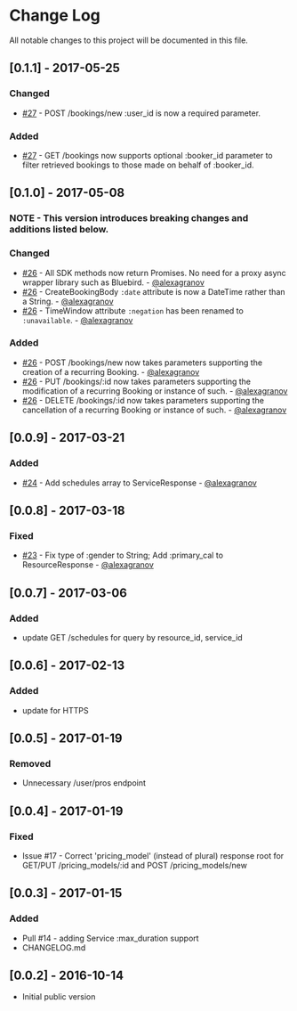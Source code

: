 # Change Log
All notable changes to this project will be documented in this file.

## [0.1.1] - 2017-05-25 ##
### Changed
- [#27](https://github.com/gonebusy/gonebusy-nodejs-client/pull/27) - POST /bookings/new :user_id is now a required parameter.

### Added
- [#27](https://github.com/gonebusy/gonebusy-nodejs-client/pull/27) - GET /bookings now supports optional :booker_id parameter to filter retrieved bookings to those made on behalf of :booker_id.

## [0.1.0] - 2017-05-08 ##
### NOTE - This version introduces breaking changes and additions listed below.

### Changed
- [#26](https://github.com/gonebusy/gonebusy-nodejs-client/pull/26) - All SDK methods now return Promises.  No need for a proxy async wrapper library such as Bluebird. - [@alexagranov](https://github.com/alexagranov)
- [#26](https://github.com/gonebusy/gonebusy-nodejs-client/pull/26) - CreateBookingBody `:date` attribute is now a DateTime rather than a String. - [@alexagranov](https://github.com/alexagranov)
- [#26](https://github.com/gonebusy/gonebusy-nodejs-client/pull/26) - TimeWindow attribute `:negation` has been renamed to `:unavailable`. - [@alexagranov](https://github.com/alexagranov)

### Added
- [#26](https://github.com/gonebusy/gonebusy-nodejs-client/pull/26) - POST /bookings/new now takes parameters supporting the creation of a recurring Booking. - [@alexagranov](https://github.com/alexagranov)
- [#26](https://github.com/gonebusy/gonebusy-nodejs-client/pull/26) - PUT /bookings/:id now takes parameters supporting the modification of a recurring Booking or instance of such. - [@alexagranov](https://github.com/alexagranov)
- [#26](https://github.com/gonebusy/gonebusy-nodejs-client/pull/26) - DELETE /bookings/:id now takes parameters supporting the cancellation of a recurring Booking or instance of such. - [@alexagranov](https://github.com/alexagranov)

## [0.0.9] - 2017-03-21 ##
### Added
- [#24](https://github.com/gonebusy/gonebusy-nodejs-client/pull/24) - Add schedules array to ServiceResponse - [@alexagranov](https://github.com/alexagranov)

## [0.0.8] - 2017-03-18 ##
### Fixed
- [#23](https://github.com/gonebusy/gonebusy-nodejs-client/pull/23) - Fix type of :gender to String; Add :primary_cal to ResourceResponse - [@alexagranov](https://github.com/alexagranov)

## [0.0.7] - 2017-03-06 ##
### Added
- update GET /schedules for query by resource_id, service_id

## [0.0.6] - 2017-02-13 ##
### Added
- update for HTTPS

## [0.0.5] - 2017-01-19 ##
### Removed
- Unnecessary /user/pros endpoint

## [0.0.4] - 2017-01-19 ##
### Fixed
- Issue #17 - Correct 'pricing_model' (instead of plural) response root for GET/PUT /pricing_models/:id and POST /pricing_models/new

## [0.0.3] - 2017-01-15 ##
### Added
- Pull #14 - adding Service :max_duration support
- CHANGELOG.md

## [0.0.2] - 2016-10-14 ##
- Initial public version


